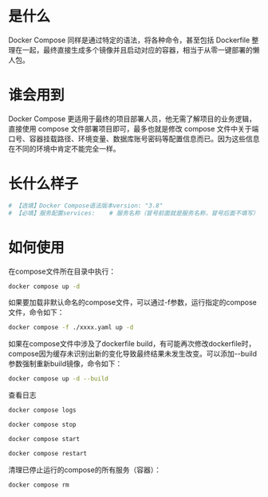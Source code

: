 # 是什么

Docker Compose 同样是通过特定的语法，将各种命令，甚至包括 Dockerfile 整理在一起，最终直接生成多个镜像并且启动对应的容器，相当于从零一键部署的懒人包。

# 谁会用到

Docker Compose 更适用于最终的项目部署人员，他无需了解项目的业务逻辑，直接使用 compose 文件部署项目即可，最多也就是修改 compose 文件中关于端口号、容器挂载路径、环境变量、数据库账号密码等配置信息而已。因为这些信息在不同的环境中肯定不能完全一样。

# 长什么样子

```sh
# 【选填】Docker Compose语法版本version: "3.8"
# 【必填】服务配置services:    # 服务名称（冒号前面就是服务名称，冒号后面不填写）    serviceName1:        # 【必填】使用的镜像名称        image: xxxx        # 【选填】容器名称        container_name: xxxx        # 【选填】Dockerfile build配置        build:             # Dockerfile所在目录            context: D:/docker-demo-nodejs-image            # Dockerfile文件名            dockerfile: dockerfile        # 【选填】执行的CMD命令，会覆盖镜像里的CMD        command: xxxx        # 【选填】 环境变量，相当于docker container run的-e        environment: xxxx        # 【选填】 volumes，相当于docker container run的-v        volumes: xxxx        # 【选填】 networks，相当于docker container run的--network        networks: xxxx        # 【选填】 ports，相当于docker container run的-p        ports: xxxx        # 【选填】 依赖于xxx服务（在xxx服务启动后启动）        depends_on: serviceName2（表示在serviceName2启动后再启动serviceName1）        # 如果依赖于serviceName2服务启动并处于健康状态后再启动，这改成如下方式：        # depends_on:        #    serviceName2：        #        condition: service_healthy        # 【选填】 健康检查        healthcheck:            # 检查测试的命令            test: ["CMD", "curl", "-f", "http://localhost:80"]            # 检查间隔时间            interval: 30s            # 超时时间            timeout: 10s            # 重试次数            retries: 3            # 启动等待时间            start_period: 40s    # 第二个服务的名称    serviceName2:        ...（同略）        # 【选填】创建volume，相当于docker volume createvolumes: xxxx 【选填】创建network，相当于docker network createnetworks: xxxx
```

# 如何使用

在compose文件所在目录中执行：

```sh
docker compose up -d
```

如果要加载非默认命名的compose文件，可以通过-f参数，运行指定的compose文件，命令如下：

```sh
docker compose -f ./xxxx.yaml up -d
```

如果在compose文件中涉及了dockerfile build，有可能再次修改dockerfile时，compose因为缓存未识别出新的变化导致最终结果未发生改变。可以添加--build参数强制重新build镜像，命令如下：

```sh
docker compose up -d --build
```

查看日志

```sh
docker compose logs
```

```sh
docker compose stop
```

```sh
docker compose start
```

```sh
docker compose restart
```

清理已停止运行的compose的所有服务（容器）：

```sh
docker compose rm
```